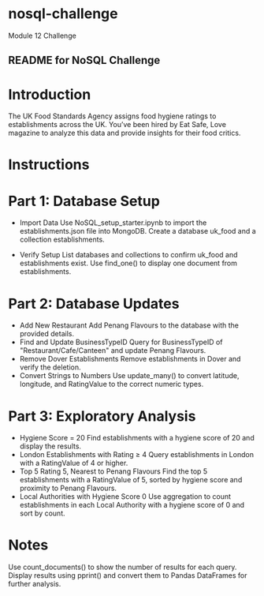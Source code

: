# nosql-challenge
Module 12 Challenge

## README for NoSQL Challenge


# Introduction
The UK Food Standards Agency assigns food hygiene ratings to establishments across the UK. You’ve been hired by Eat Safe, Love magazine to analyze this data and provide insights for their food critics.

# Instructions
# Part 1: Database Setup
- Import Data
Use NoSQL_setup_starter.ipynb to import the establishments.json file into MongoDB.
Create a database uk_food and a collection establishments.

- Verify Setup
List databases and collections to confirm uk_food and establishments exist.
Use find_one() to display one document from establishments.

# Part 2: Database Updates
- Add New Restaurant
Add Penang Flavours to the database with the provided details.
- Find and Update BusinessTypeID
Query for BusinessTypeID of "Restaurant/Cafe/Canteen" and update Penang Flavours.
- Remove Dover Establishments
Remove establishments in Dover and verify the deletion.
- Convert Strings to Numbers
Use update_many() to convert latitude, longitude, and RatingValue to the correct numeric types.

# Part 3: Exploratory Analysis
- Hygiene Score = 20
Find establishments with a hygiene score of 20 and display the results.
- London Establishments with Rating ≥ 4
Query establishments in London with a RatingValue of 4 or higher.
- Top 5 Rating 5, Nearest to Penang Flavours
Find the top 5 establishments with a RatingValue of 5, sorted by hygiene score and proximity to Penang Flavours.
- Local Authorities with Hygiene Score 0
Use aggregation to count establishments in each Local Authority with a hygiene score of 0 and sort by count.

# Notes
Use count_documents() to show the number of results for each query.
Display results using pprint() and convert them to Pandas DataFrames for further analysis.